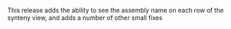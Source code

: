 This release adds the ability to see the assembly name on each row of the
synteny view, and adds a number of other small fixes
